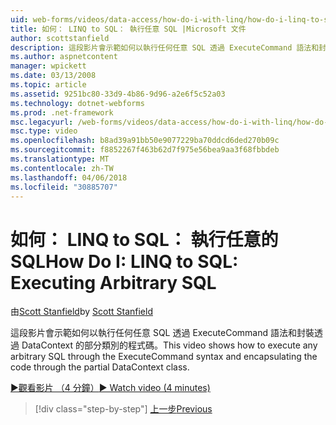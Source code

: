 ```yaml
---
uid: web-forms/videos/data-access/how-do-i-with-linq/how-do-i-linq-to-sql-executing-arbitrary-sql
title: 如何： LINQ to SQL： 執行任意 SQL |Microsoft 文件
author: scottstanfield
description: 這段影片會示範如何以執行任何任意 SQL 透過 ExecuteCommand 語法和封裝透過 DataContext 的部分類別的程式碼。
ms.author: aspnetcontent
manager: wpickett
ms.date: 03/13/2008
ms.topic: article
ms.assetid: 9251bc80-33d9-4b86-9d96-a2e6f5c52a03
ms.technology: dotnet-webforms
ms.prod: .net-framework
msc.legacyurl: /web-forms/videos/data-access/how-do-i-with-linq/how-do-i-linq-to-sql-executing-arbitrary-sql
msc.type: video
ms.openlocfilehash: b8ad39a91bb50e9077229ba70ddcd6ded270b09c
ms.sourcegitcommit: f8852267f463b62d7f975e56bea9aa3f68fbbdeb
ms.translationtype: MT
ms.contentlocale: zh-TW
ms.lasthandoff: 04/06/2018
ms.locfileid: "30885707"
---
```

<a name="how-do-i-linq-to-sql-executing-arbitrary-sql"></a><span data-ttu-id="ee253-103">如何： LINQ to SQL： 執行任意的 SQL</span><span class="sxs-lookup"><span data-stu-id="ee253-103">How Do I: LINQ to SQL: Executing Arbitrary SQL</span></span>
====================
<span data-ttu-id="ee253-104">由[Scott Stanfield](https://github.com/scottstanfield)</span><span class="sxs-lookup"><span data-stu-id="ee253-104">by [Scott Stanfield](https://github.com/scottstanfield)</span></span>

<span data-ttu-id="ee253-105">這段影片會示範如何以執行任何任意 SQL 透過 ExecuteCommand 語法和封裝透過 DataContext 的部分類別的程式碼。</span><span class="sxs-lookup"><span data-stu-id="ee253-105">This video shows how to execute any arbitrary SQL through the ExecuteCommand syntax and encapsulating the code through the partial DataContext class.</span></span>

[<span data-ttu-id="ee253-106">&#9654;觀看影片 （4 分鐘）</span><span class="sxs-lookup"><span data-stu-id="ee253-106">&#9654; Watch video (4 minutes)</span></span>](https://channel9.msdn.com/Blogs/ASP-NET-Site-Videos/how-do-i-linq-to-sql-executing-arbitrary-sql)

> [!div class="step-by-step"]
> [<span data-ttu-id="ee253-107">上一步</span><span class="sxs-lookup"><span data-stu-id="ee253-107">Previous</span></span>](how-do-i-linq-to-sql-updating-with-stored-procedures.md)
